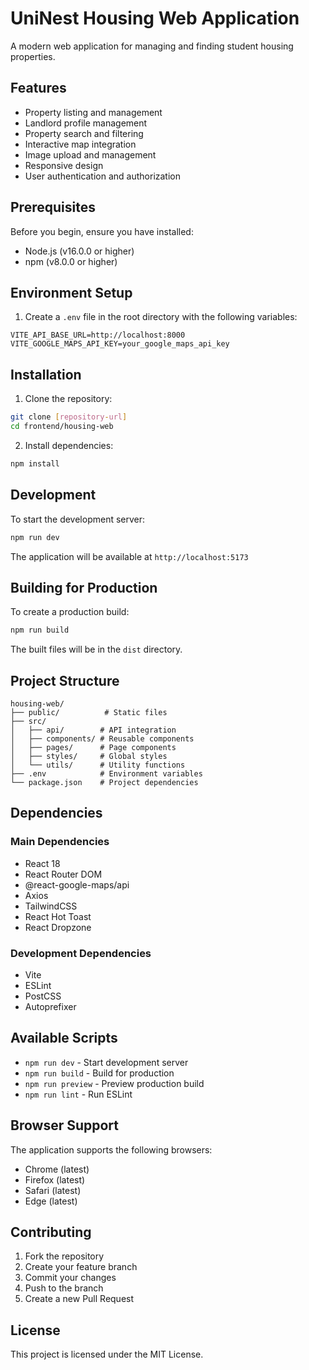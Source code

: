 # UniNest Housing Web Application

A modern web application for managing and finding student housing properties.

## Features

- Property listing and management
- Landlord profile management
- Property search and filtering
- Interactive map integration
- Image upload and management
- Responsive design
- User authentication and authorization

## Prerequisites

Before you begin, ensure you have installed:
- Node.js (v16.0.0 or higher)
- npm (v8.0.0 or higher)

## Environment Setup

1. Create a `.env` file in the root directory with the following variables:
```env
VITE_API_BASE_URL=http://localhost:8000
VITE_GOOGLE_MAPS_API_KEY=your_google_maps_api_key
```

## Installation

1. Clone the repository:
```bash
git clone [repository-url]
cd frontend/housing-web
```

2. Install dependencies:
```bash
npm install
```

## Development

To start the development server:
```bash
npm run dev
```

The application will be available at `http://localhost:5173`

## Building for Production

To create a production build:
```bash
npm run build
```

The built files will be in the `dist` directory.

## Project Structure

```
housing-web/
├── public/          # Static files
├── src/
│   ├── api/        # API integration
│   ├── components/ # Reusable components
│   ├── pages/      # Page components
│   ├── styles/     # Global styles
│   └── utils/      # Utility functions
├── .env            # Environment variables
└── package.json    # Project dependencies
```

## Dependencies

### Main Dependencies
- React 18
- React Router DOM
- @react-google-maps/api
- Axios
- TailwindCSS
- React Hot Toast
- React Dropzone

### Development Dependencies
- Vite
- ESLint
- PostCSS
- Autoprefixer

## Available Scripts

- `npm run dev` - Start development server
- `npm run build` - Build for production
- `npm run preview` - Preview production build
- `npm run lint` - Run ESLint

## Browser Support

The application supports the following browsers:
- Chrome (latest)
- Firefox (latest)
- Safari (latest)
- Edge (latest)

## Contributing

1. Fork the repository
2. Create your feature branch
3. Commit your changes
4. Push to the branch
5. Create a new Pull Request

## License

This project is licensed under the MIT License.
